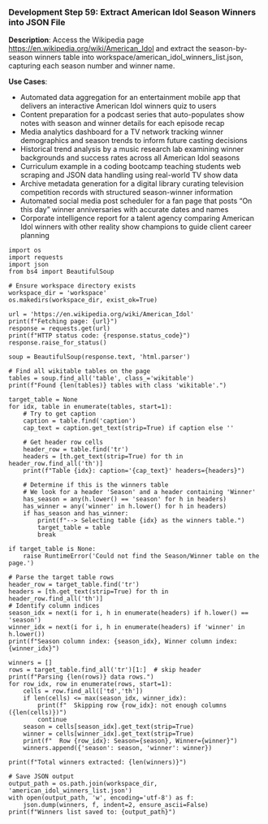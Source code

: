 ### Development Step 59: Extract American Idol Season Winners into JSON File

**Description**: Access the Wikipedia page https://en.wikipedia.org/wiki/American_Idol and extract the season-by-season winners table into workspace/american_idol_winners_list.json, capturing each season number and winner name.

**Use Cases**:
- Automated data aggregation for an entertainment mobile app that delivers an interactive American Idol winners quiz to users
- Content preparation for a podcast series that auto-populates show notes with season and winner details for each episode recap
- Media analytics dashboard for a TV network tracking winner demographics and season trends to inform future casting decisions
- Historical trend analysis by a music research lab examining winner backgrounds and success rates across all American Idol seasons
- Curriculum example in a coding bootcamp teaching students web scraping and JSON data handling using real-world TV show data
- Archive metadata generation for a digital library curating television competition records with structured season-winner information
- Automated social media post scheduler for a fan page that posts “On this day” winner anniversaries with accurate dates and names
- Corporate intelligence report for a talent agency comparing American Idol winners with other reality show champions to guide client career planning

```
import os
import requests
import json
from bs4 import BeautifulSoup

# Ensure workspace directory exists
workspace_dir = 'workspace'
os.makedirs(workspace_dir, exist_ok=True)

url = 'https://en.wikipedia.org/wiki/American_Idol'
print(f"Fetching page: {url}")
response = requests.get(url)
print(f"HTTP status code: {response.status_code}")
response.raise_for_status()

soup = BeautifulSoup(response.text, 'html.parser')

# Find all wikitable tables on the page
tables = soup.find_all('table', class_='wikitable')
print(f"Found {len(tables)} tables with class 'wikitable'.")

target_table = None
for idx, table in enumerate(tables, start=1):
    # Try to get caption
    caption = table.find('caption')
    cap_text = caption.get_text(strip=True) if caption else ''

    # Get header row cells
    header_row = table.find('tr')
    headers = [th.get_text(strip=True) for th in header_row.find_all('th')]
    print(f"Table {idx}: caption='{cap_text}' headers={headers}")

    # Determine if this is the winners table
    # We look for a header 'Season' and a header containing 'Winner'
    has_season = any(h.lower() == 'season' for h in headers)
    has_winner = any('winner' in h.lower() for h in headers)
    if has_season and has_winner:
        print(f"--> Selecting table {idx} as the winners table.")
        target_table = table
        break

if target_table is None:
    raise RuntimeError('Could not find the Season/Winner table on the page.')

# Parse the target table rows
header_row = target_table.find('tr')
headers = [th.get_text(strip=True) for th in header_row.find_all('th')]
# Identify column indices
season_idx = next(i for i, h in enumerate(headers) if h.lower() == 'season')
winner_idx = next(i for i, h in enumerate(headers) if 'winner' in h.lower())
print(f"Season column index: {season_idx}, Winner column index: {winner_idx}")

winners = []
rows = target_table.find_all('tr')[1:]  # skip header
print(f"Parsing {len(rows)} data rows.")
for row_idx, row in enumerate(rows, start=1):
    cells = row.find_all(['td','th'])
    if len(cells) <= max(season_idx, winner_idx):
        print(f"  Skipping row {row_idx}: not enough columns ({len(cells)})")
        continue
    season = cells[season_idx].get_text(strip=True)
    winner = cells[winner_idx].get_text(strip=True)
    print(f"  Row {row_idx}: Season={season}, Winner={winner}")
    winners.append({'season': season, 'winner': winner})

print(f"Total winners extracted: {len(winners)}")

# Save JSON output
output_path = os.path.join(workspace_dir, 'american_idol_winners_list.json')
with open(output_path, 'w', encoding='utf-8') as f:
    json.dump(winners, f, indent=2, ensure_ascii=False)
print(f"Winners list saved to: {output_path}")

```